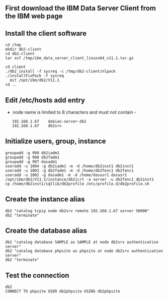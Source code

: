 ## First download the IBM Data Server Client from the IBM web page
## Install the client software
```
cd /tmp
mkdir db2-client
cd db2-client
tar xvf /tmp/ibm_data_server_client_linuxx64_v11.1.tar.gz

cd client
./db2_install -f sysreq -c /tmp/db2-client/nlpack
./installFixPack -f sysreq
  mit /opt/ibm/db2/V11.1
cd ..
```

## Edit /etc/hosts add entry 
- node name is limited to 8 characters and must not contain -
```
   192.168.1.67    debian-server-db2
   192.168.1.67    db2srv
```

## Initialize users, group, instance

```
groupadd -g 999 db2iadm1
groupadd -g 998 db2fadm1
groupadd -g 997 dasadm1
useradd -u 1004 -g db2iadm1 -m -d /home/db2inst1 db2inst1
useradd -u 1003 -g db2fadm1 -m -d /home/db2fenc1 db2fenc1
useradd -u 1002 -g dasadm1 -m -d /home/dasusr1 dasusr1
/opt/ibm/db2/V11.1/instance/db2icrt -a server -u db2fenc1 db2inst1
cp /home/db2inst1/sqllib/db2profile /etc/profile.d/db2profile.sh
```

## Create the instance alias
```
db2 "catalog tcpip node db2srv remote 192.168.1.67 server 50000"
db2 "terminate"
```
## Create the database alias
```
db2 "catalog database SAMPLE as SAMPLE at node db2srv authentication server"
db2 "catalog database phpsite as phpsite at node db2srv authentication server"
db2 "terminate"
```
## Test the connection
```
db2
CONNECT TO phpsite USER db2phpsite USING db2phpsite
```